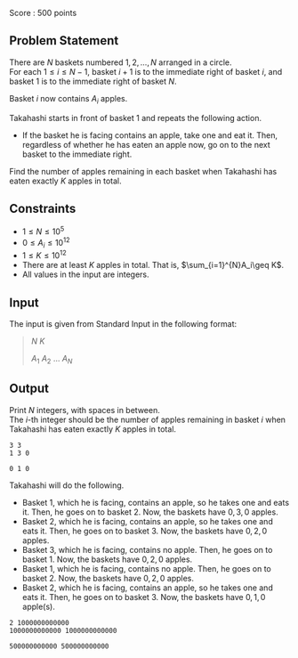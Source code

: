 Score : $500$ points

## Problem Statement

There are $N$ baskets numbered $1, 2, \ldots, N$ arranged in a circle.<br>
For each $1\leq i \leq N-1$, basket $i+1$ is to the immediate right of basket $i$, and basket $1$ is to the immediate right of basket $N$.

Basket $i$ now contains $A_i$ apples.

Takahashi starts in front of basket $1$ and repeats the following action.

- If the basket he is facing contains an apple, take one and eat it. Then, regardless of whether he has eaten an apple now, go on to the next basket to the immediate right.

Find the number of apples remaining in each basket when Takahashi has eaten exactly $K$ apples in total.

## Constraints

- $1 \leq N \leq 10^5$
- $0 \leq A_i \leq 10^{12}$
- $1 \leq K \leq 10^{12}$
- There are at least $K$ apples in total. That is, $\sum_{i=1}^{N}A_i\geq K$.
- All values in the input are integers.

## Input

The input is given from Standard Input in the following format:

> $N$ $K$
> 
> $A_1$ $A_2$ $\ldots$ $A_N$

## Output

Print $N$ integers, with spaces in between.<br>
The $i$-th integer should be the number of apples remaining in basket $i$ when Takahashi has eaten exactly $K$ apples in total.

```input1
3 3
1 3 0
```

```output1
0 1 0
```

Takahashi will do the following.

- Basket $1$, which he is facing, contains an apple, so he takes one and eats it. Then, he goes on to basket $2$. Now, the baskets have $0,3,0$ apples.
- Basket $2$, which he is facing, contains an apple, so he takes one and eats it. Then, he goes on to basket $3$. Now, the baskets have $0,2,0$ apples.
- Basket $3$, which he is facing, contains no apple. Then, he goes on to basket $1$. Now, the baskets have $0,2,0$ apples.
- Basket $1$, which he is facing, contains no apple. Then, he goes on to basket $2$. Now, the baskets have $0,2,0$ apples.
- Basket $2$, which he is facing, contains an apple, so he takes one and eats it. Then, he goes on to basket $3$. Now, the baskets have $0,1,0$ apple(s).

```input2
2 1000000000000
1000000000000 1000000000000
```

```output2
500000000000 500000000000
```